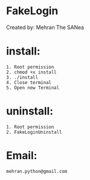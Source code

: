 # FakeLogin
Created by: Mehran The SANea

# install:
    1. Root permission
    2. chmod +x install
    3. ./install
    4. Close terminal
    5. Open new Terminal

# uninstall:
    1. Root permission
    2. FakeLoginUninstall

# Email:
    mehran.python@gmail.com
